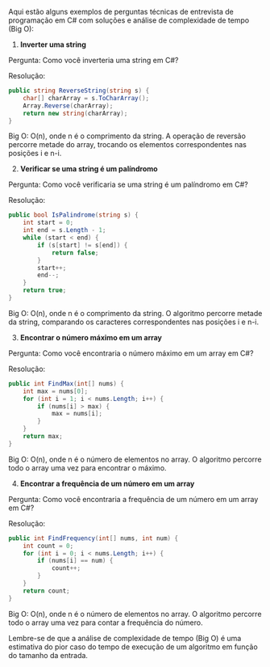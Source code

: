 Aqui estão alguns exemplos de perguntas técnicas de entrevista de programação em C# com soluções e análise de complexidade de tempo (Big O):

1. **Inverter uma string**

Pergunta: Como você inverteria uma string em C#?

Resolução:

```csharp
public string ReverseString(string s) {
    char[] charArray = s.ToCharArray();
    Array.Reverse(charArray);
    return new string(charArray);
}
```

Big O: O(n), onde n é o comprimento da string. A operação de reversão percorre metade do array, trocando os elementos correspondentes nas posições i e n-i.

2. **Verificar se uma string é um palíndromo**

Pergunta: Como você verificaria se uma string é um palíndromo em C#?

Resolução:

```csharp
public bool IsPalindrome(string s) {
    int start = 0;
    int end = s.Length - 1;
    while (start < end) {
        if (s[start] != s[end]) {
            return false;
        }
        start++;
        end--;
    }
    return true;
}
```

Big O: O(n), onde n é o comprimento da string. O algoritmo percorre metade da string, comparando os caracteres correspondentes nas posições i e n-i.

3. **Encontrar o número máximo em um array**

Pergunta: Como você encontraria o número máximo em um array em C#?

Resolução:

```csharp
public int FindMax(int[] nums) {
    int max = nums[0];
    for (int i = 1; i < nums.Length; i++) {
        if (nums[i] > max) {
            max = nums[i];
        }
    }
    return max;
}
```

Big O: O(n), onde n é o número de elementos no array. O algoritmo percorre todo o array uma vez para encontrar o máximo.

4. **Encontrar a frequência de um número em um array**

Pergunta: Como você encontraria a frequência de um número em um array em C#?

Resolução:

```csharp
public int FindFrequency(int[] nums, int num) {
    int count = 0;
    for (int i = 0; i < nums.Length; i++) {
        if (nums[i] == num) {
            count++;
        }
    }
    return count;
}
```

Big O: O(n), onde n é o número de elementos no array. O algoritmo percorre todo o array uma vez para contar a frequência do número.

Lembre-se de que a análise de complexidade de tempo (Big O) é uma estimativa do pior caso do tempo de execução de um algoritmo em função do tamanho da entrada.